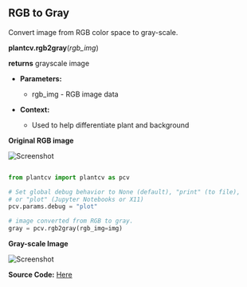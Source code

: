 ## RGB to Gray

Convert image from RGB color space to gray-scale.

**plantcv.rgb2gray**(*rgb_img*)

**returns** grayscale image 

- **Parameters:**
    - rgb_img - RGB image data
   
- **Context:**
    - Used to help differentiate plant and background

**Original RGB image**

![Screenshot](img/documentation_images/rgb2gray/original_image.jpg)

```python

from plantcv import plantcv as pcv

# Set global debug behavior to None (default), "print" (to file), 
# or "plot" (Jupyter Notebooks or X11)
pcv.params.debug = "plot"

# image converted from RGB to gray.
gray = pcv.rgb2gray(rgb_img=img)

```

**Gray-scale Image**

![Screenshot](img/documentation_images/rgb2gray/gray.jpg)

**Source Code:** [Here](https://github.com/danforthcenter/plantcv/blob/main/plantcv/plantcv/rgb2gray.py)
